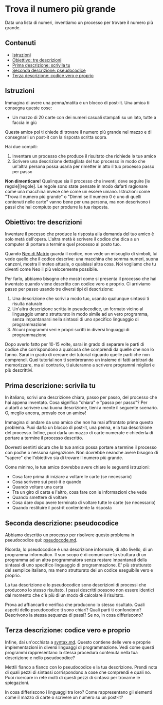 # Trova il numero più grande

Data una lista di numeri, inventiamo un processo per trovare il numero più grande.

## Contenuti <!-- omit in toc -->

- [Istruzioni](#istruzioni)
- [Obiettivo: tre descrizioni](#obiettivo-tre-descrizioni)
- [Prima descrizione: scrivila tu](#prima-descrizione-scrivila-tu)
- [Seconda descrizione: pseudocodice](#seconda-descrizione-pseudocodice)
- [Terza descrizione: codice vero e proprio](#terza-descrizione-codice-vero-e-proprio)

## Istruzioni

Immagina di avere una penna/matita e un blocco di post-it. Unə amicə ti consegna queste cose:

- Un mazzo di 20 carte con dei numeri casuali stampati su un lato, tutte a faccia in giù

Questə amicə poi ti chiede di trovare il numero più grande nel mazzo e di consegnarli un post-it con la risposta scritta sopra.

Hai due compiti:

1. Inventare un processo che produce il risultato che richiede lə tuə amicə
1. Scrivere una descrizione dettagliata del tuo processo in modo che un'altra persona possa usarla per rimetter in atto il tuo processo passo per passo

**Non dimenticare!** Qualinque sia il processo che inventi, deve seguire [le regole][regole]. Le regole sono state pensate in modo dafarti ragionare come una macchina invece che come un essere umano. Istruzioni come "Trova il numero più grande" o "Dimmi se il numero 0 è uno di quelli contenuti nelle carte" vanno bene per una persona, ma non descrivono i passi che hai compiuto per produrre la tua risposta.

## Obiettivo: tre descrizioni

Inventare il pocesso che produce la risposta alla domanda del tuo amico è solo metà dell'opera. L'altra metà è scrivere il codice che dica a un computer di portare a termine quel processo al posto tuo.

Quando [Neo di Matrix](https://www.youtube.com/watch?v=3vAnuBtyEYE) guarda il codice, non vede un miscuglio di simboli, lui vede quello che il codice descrive: una macchina che somma numeri, suona canzoni, mostra il meteo attuale, o qualsiasi altra cosa. Noi vogliamo che tu diventi come Neo il più velocemente possibile.

Per farlo, abbiamo bisogno che mostri come si presenta il processo che hai inventato quando viene descritto con codice vero e proprio. Ci arriviamo passo per passo usando tre diversi tipi di descrizione:

1. Una descrizione che scrivi a modo tuo, usando qualunque sintassi ti risulta naturale
1. Un'altra descrizione scritta in pseudocodice, un formato vicino al linguaggio umano strutturato in modo simile ad un vero programma, senza impantanarsi nella sintassi di uno specifico linguaggio di programmazione
1. Alcuni programmi veri e propri scritti in diversi linguaggi di programmazione

Dopo averlo fatto per 10-15 volte, sarai in grado di separare le parti di codice che corrispondono a qualcosa che comprendi da quelle che non lo fanno. Sarai in grado di cercare dei tutorial riguardo quelle parti che non comprendi. Quei tutorial non ti sembreranno un insieme di fatti arbitrari da memorizzare, ma al contrario, ti aiuteranno a scrivere programmi migliori e più descrittivi.

## Prima descrizione: scrivila tu

In italiano, scrivi una descrizione chiara, passo per passo, del processo che hai appena inventato. Cosa significa "chiara" e "passo per passo"? Per aiutarti a scrivere una buona descrizione, tieni a mente il seguente scenario. O, meglio ancora, provalo con un amicə!

Immagina di andare da unə amicə che non ha mai affrontato prima questo problema. Puoi darlə un blocco di post-it, una penna, e la tua descrizione del processo. Infine, puoi darlə un mazzo di carte numerate e chiederlə di portare a termine il processo descritto.

Dovresti sentirti sicurə che lə tuə amicə possa portare a termine il processo con poche o nessuna spiegazione. Non dovrebbe neanche avere bisogno di "sapere" che l'obiettivo sia di trovare il numero più grande.

Come minimo, lə tuə amicə dovrebbe avere chiare le seguenti istruzioni:

- Cosa fare prima di iniziare a voltare le carte (se necessario)
- Cosa scrivere sui post-it e quando
- Quando voltare una carta
- Tra un giro di carta e l'altro, cosa fare con le informazioni che vede
- Quando smettere di voltare
- Cosa dare dopo avere terminato di voltare tutte le carte (se necessario)
- Quando restituire il post-it contentente la risposta

## Seconda descrizione: pseudocodice

Abbiamo descritto un processo per risolvere questo problema in pseudocodice qui: [pseudocode.md](pseudocode.md).

Ricorda, lo pseudocodice è una descrizione informale, di alto livello, di un programma informatico. Il suo scopo è di comunicare la struttura di un programma ad un altrə programmatorə senza restare impantanati della sintassi di uno specifico linguaggio di programmazione. E' più strutturato del semplice italiano, ma meno strutturato dei un codice eseguibile vero e proprio.

La tua descrizione e lo pseudocodice sono descrizioni di processi che producono lo stesso risultato. I passi descritti possono non essere identici dal momento che c'è più di un modo di calcolare il risultato.

Prova ad affiancarli e verifica che producono lo stesso risultato. Quali aspetti dello pseudocodice ti sono chiari? Quali parti ti confondono? Descrivono la stessa sequenza di passi? Se no, in cosa differiscono?

## Terza descrizione: codice vero e proprio

Infine, dai un'occhiata a [syntax.md](syntax.md). Questo contiene delle vere e proprie implementazioni in diversi linguaggi di programmazione. Vedi come questi programmi rappresentano la stessa procedura contenuta nella tua descrizione e nello pseudocodice?

Mettili fianco a fianco con lo pseudocodice e la tua descrizione. Prendi nota di quali pezzi di sintassi corrispondono a cose che comprendi e quali no. Puoi ricercare in rete molti di questi pezzi di sintassi per trovarne le spiegazioni.

In cosa differiscono i linguaggi tra loro? Come rappresentano gli elementi come il mazzo di carte o scrivere un numero su un post-it?
